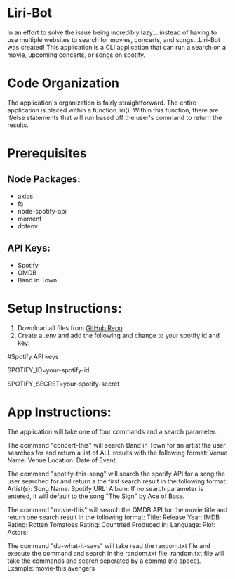 # Liri-Bot
In an effort to solve the issue being incredibly lazy... instead of having to use multiple websites to search for movies, concerts, and songs...Liri-Bot was created! This application is a CLI application that can run a search on a movie, upcoming concerts, or songs on spotify. 

# Code Organization
The application's organization is fairly straightforward. The entire application is placed within a function liri(). Within this function, there are if/else statements that will run based off the user's command to return the results.

# Prerequisites
## Node Packages:
* axios
* fs
* node-spotify-api
* moment
* dotenv

## API Keys:
* Spotify
* OMDB
* Band in Town

# Setup Instructions:
1. Download all files from [GitHub Repo](https://github.com/KevinJoun/liri-node-app)
2. Create a .env and add the following and change to your spotify id and key:

#Spotify API keys

SPOTIFY_ID=your-spotify-id

SPOTIFY_SECRET=your-spotify-secret


# App Instructions:
The application will take one of four commands and a search parameter. 

The command "concert-this" will search Band in Town for an artist the user searches for and return a list of ALL results with the following format:
Venue Name: 
Venue Location: 
Date of Event: 

The command "spotify-this-song" will search the spotify API for a song the user searched for and return a the first search result in the following format:
Artist(s): 
Song Name: 
Spotify URL: 
Album: 
If no search parameter is entered, it will default to the song "The Sign" by Ace of Base.

The command "movie-this" will search the OMDB API for the movie title and return one search result in the following format:
Title: 
Release Year:
IMDB Rating:
Rotten Tomatoes Rating:
Countried Produced In: 
Language: 
Plot:
Actors:

The command "do-what-it-says" will take read the random.txt file and execute the command and search in the random.txt file. random.txt file will take the commands and search seperated by a comma (no space).
Example: movie-this,avengers
